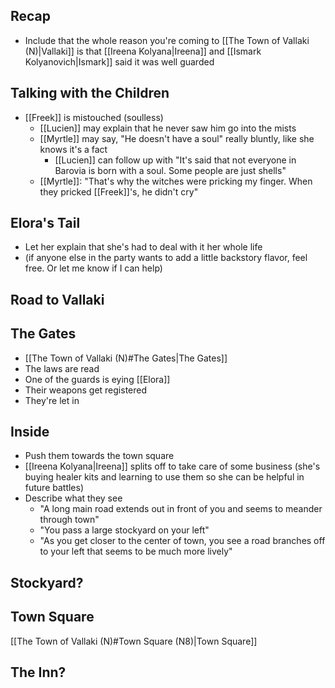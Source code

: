 ## Recap
- Include that the whole reason you're coming to [[The Town of Vallaki (N)|Vallaki]] is that [[Ireena Kolyana|Ireena]] and [[Ismark Kolyanovich|Ismark]] said it was well guarded

## Talking with the Children
- [[Freek]] is mistouched (soulless)
	- [[Lucien]] may explain that he never saw him go into the mists
	- [[Myrtle]] may say, "He doesn't have a soul" really bluntly, like she knows it's a fact
		- [[Lucien]] can follow up with "It's said that not everyone in Barovia is born with a soul. Some people are just shells"
	- [[Myrtle]]: "That's why the witches were pricking my finger. When they pricked [[Freek]]'s, he didn't cry"

## Elora's Tail
- Let her explain that she's had to deal with it her whole life
- (if anyone else in the party wants to add a little backstory flavor, feel free. Or let me know if I can help)

## Road to Vallaki

## The Gates
- [[The Town of Vallaki (N)#The Gates|The Gates]]
- The laws are read
- One of the guards is eying [[Elora]]
- Their weapons get registered
- They're let in

## Inside
- Push them towards the town square
- [[Ireena Kolyana|Ireena]] splits off to take care of some business (she's buying healer kits and learning to use them so she can be helpful in future battles)
- Describe what they see
	- "A long main road extends out in front of you and seems to meander through town"
	- "You pass a large stockyard on your left"
	- "As you get closer to the center of town, you see a road branches off to your left that seems to be much more lively"

## Stockyard?

## Town Square
[[The Town of Vallaki (N)#Town Square (N8)|Town Square]]

## The Inn?